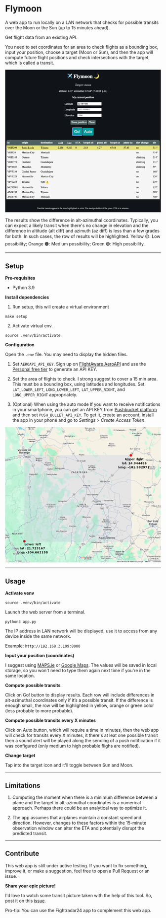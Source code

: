 # Flymoon

A web app to run locally on a LAN network that checks for possible transits over the Moon or the Sun (up to 15 minutes ahead).

Get flight data from an existing API.

You need to set coordinates for an area to check flights as a bounding box, input your position, choose a target (Moon or Sun), and then the app will compute future flight positions and check intersections with the target, which is called a transit.

![](data/assets/flymoon2.png)


The results show the difference in alt-azimuthal coordinates. Typically, you can expect a likely transit when there's no change in elevation and the difference in altitude (alt diff) and azimuth (az diff) is less than a few grades for both. In such cases, the row of results will be highlighted. Yellow 🟡: Low possibility; Orange 🟠: Medium possibility; Green 🟢: High possibility.


--------


## Setup

**Pre-requisites**

- Python 3.9

**Install dependencies**

1) Run setup, this will create a virtual environment

```shell
make setup
```

2) Activate virtual env.

```shell
source .venv/bin/activate
```

**Configuration**

Open the `.env` file. You may need to display the hidden files.

1) Set `AEROAPI_API_KEY`. Sign up on [FlightAware AeroAPI](https://www.flightaware.com/commercial/aeroapi/) and use the [Personal free tier](https://www.flightaware.com/aeroapi/signup/personal) to generate an API KEY.

2) Set the area of flights to check. I strong suggest to cover a 15 min area. This must be a bounding box, using latitudes and longitudes. Set `LAT_LOWER_LEFT`, `LONG_LOWER_LEFT`, `LAT_UPPER_RIGHT`, and `LONG_UPPER_RIGHT` appropriately.

3) (Optional) When using the auto mode If you want to receive notifications in your smartphone, you can get an API KEY from [Pushbucket platform](https://www.pushbullet.com/) and then set `PUSH_BULLET_API_KEY`. To get it, create an account, install the app in your phone and go to *Settings* > *Create Access Token*.


![](data/assets/bounding-box-example.png)


--------


## Usage


**Activate venv**

```shell
source .venv/bin/activate
```

Launch the web server from a terminal.

```shell
python3 app.py
```

The IP address in LAN network will be displayed, use it to access from any device inside the same network.

Example: `http://192.168.3.199:8000`

**Input your position (coordinates)**

I suggest using [MAPS.ie](https://www.maps.ie/coordinates.html#google_vignette) or [Google Maps](https://maps.google.com/). The values will be saved in local storage, so you won't need to type them again next time if you're in the same location.


**Compute possible transits**

Click on Go! button to display results. Each row will include differences in alt-azimuthal coordinates only if it’s a possible transit. If the difference is enough small, the row will be highlighted in yellow, orange or green color (less probable to more probable).

**Compute possible transits every X minutes**

Click on Auto button, which will require a time in minutes, then the web app will check for transits every X minutes, it there's at leat one possible transit then a sound alert will be played along the sending of a push notification if it was configured (only medium to high probable flighs are notified).

**Change target**

Tap into the target icon and it'll toggle between Sun and Moon.


--------


## Limitations

1) Computing the moment when there is a minimum difference between a plane and the target in alt-azimuthal coordinates is a numerical approach. Perhaps there could be an analytical way to optimize it.

2) The app assumes that airplanes maintain a constant speed and direction. However, changes to these factors within the 15-minute observation window can alter the ETA and potentially disrupt the predicted transit.


--------


## Contribute

This web app is still under active testing. If you want to fix something, improve it, or make a suggestion, feel free to open a Pull Request or an issue.


**Share your epic picture!**

I'd love to watch some transit picture taken with the help of this tool. So, post it on this [issue](https://github.com/dbetm/flymoon/issues/21).

Pro-tip: You can use the Fightradar24 app to complement this web app.